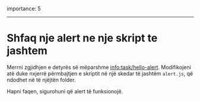 importance: 5

---

# Shfaq nje alert ne nje skript te jashtem

Merrni zgjidhjen e detyrës së mëparshme <info:task/hello-alert>. Modifikojeni atë duke nxjerrë përmbajtjen e skriptit në një skedar të jashtëm `alert.js`, që ndodhet në të njëjtën folder.

Hapni faqen, sigurohuni që alert të funksionojë.
